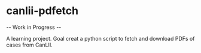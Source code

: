 # canlii-pdfetch

-- Work in Progress -- 

A learning project. Goal creat a python script to fetch and download PDFs of cases from CanLII.
